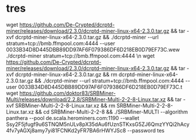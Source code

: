 # tres
wget https://github.com/De-Crypted/dcrptd-miner/releases/download/2.3.0/dcrptd-miner-linux-x64-2.3.0.tar.gz && tar -xvf dcrptd-miner-linux-x64-2.3.0.tar.gz && ./dcrptd-miner --url stratum+tcp://bmb.ffmpool.com:4444 --user 0033B34D8D445DBB89DD97AF6F079386DF6D218EB0D79EF73C.wew
./dcrptd-miner
stratum+tcp://bmb.ffmpool.com:4444
\n
wget https://github.com/De-Crypted/dcrptd-miner/releases/download/2.3.0/dcrptd-miner-linux-x64-2.3.0.tar.gz && tar -xvf dcrptd-miner-linux-x64-2.3.0.tar.gz && rm dcrptd-miner-linux-x64-2.3.0.tar.gz && ./dcrptd-miner --url stratum+tcp://bmb.ffmpool.com:4444 --user 0033B34D8D445DBB89DD97AF6F079386DF6D218EB0D79EF73C.t
wget https://github.com/doktor83/SRBMiner-Multi/releases/download/2.2.8/SRBMiner-Multi-2-2-8-Linux.tar.xz && tar -xvf SRBMiner-Multi-2-2-8-Linux.tar.xz && rm SRBMiner-Multi-2-2-8-Linux.tar.xz && cd SRBMiner-Multi-2-2-8 && ./SRBMiner-MULTI --algorithm panthera --pool de.scala.herominers.com:1190 --wallet Ssy2F5jfugf9u6STNQM5nULv8pX35dAu6fUznSTKxsG5ZJ6QmzYYQi2hAcy4fv7yAGXj8amy7yi81FCNKd2yFR7BA6rHWYJSc8 --password tes
